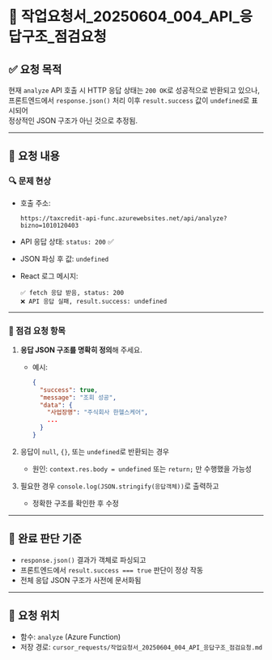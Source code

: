 # 📄 작업요청서_20250604_004_API_응답구조_점검요청

## ✅ 요청 목적
현재 `analyze` API 호출 시 HTTP 응답 상태는 `200 OK`로 성공적으로 반환되고 있으나,  
프론트엔드에서 `response.json()` 처리 이후 `result.success` 값이 `undefined`로 표시되어  
정상적인 JSON 구조가 아닌 것으로 추정됨.

---

## 📌 요청 내용

### 🔍 문제 현상

- 호출 주소:
  ```
  https://taxcredit-api-func.azurewebsites.net/api/analyze?bizno=1010120403
  ```

- API 응답 상태: `status: 200` ✅
- JSON 파싱 후 값: `undefined`
- React 로그 메시지:
  ```
  ✅ fetch 응답 받음, status: 200
  ❌ API 응답 실패, result.success: undefined
  ```

---

### 🧪 점검 요청 항목

1. **응답 JSON 구조를 명확히 정의**해 주세요.
   - 예시:
     ```json
     {
       "success": true,
       "message": "조회 성공",
       "data": {
         "사업장명": "주식회사 한헬스케어",
         ...
       }
     }
     ```

2. 응답이 `null`, `{}`, 또는 `undefined`로 반환되는 경우
   - 원인: `context.res.body = undefined` 또는 `return;` 만 수행했을 가능성

3. 필요한 경우 `console.log(JSON.stringify(응답객체))`로 출력하고
   - 정확한 구조를 확인한 후 수정

---

## 🎯 완료 판단 기준

- `response.json()` 결과가 객체로 파싱되고
- 프론트엔드에서 `result.success === true` 판단이 정상 작동
- 전체 응답 JSON 구조가 사전에 문서화됨

---

## 🧱 요청 위치
- 함수: `analyze` (Azure Function)
- 저장 경로: `cursor_requests/작업요청서_20250604_004_API_응답구조_점검요청.md`
